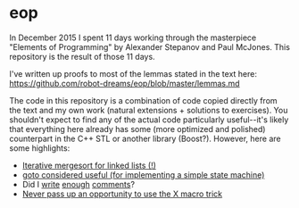 # eop

In December 2015 I spent 11 days working through the masterpiece "Elements of Programming" by Alexander Stepanov and Paul McJones.  This repository is the result of those 11 days.

I've written up proofs to most of the lemmas stated in the text here:
https://github.com/robot-dreams/eop/blob/master/lemmas.md

The code in this repository is a combination of code copied directly from the text and my own work (natural extensions + solutions to exercises).  You shouldn't expect to find any of the actual code particularly useful--it's likely that everything here already has some (more optimized and polished) counterpart in the C++ STL or another library (Boost?).  However, here are some highlights:

* [Iterative mergesort for linked lists (!)](https://github.com/robot-dreams/eop/commit/1526c4db3e1157c0436b688890795bc1c72ad260)
* [goto considered useful (for implementing a simple state machine)](https://github.com/robot-dreams/eop/blob/master/my_link.h#L181)
* Did I [write](https://github.com/robot-dreams/eop/blob/master/my_copy.h#L287) [enough](https://github.com/robot-dreams/eop/blob/master/my_iterator.h#L1037) [comments](https://github.com/robot-dreams/eop/blob/master/my_bifurcate.h#L620)?
* [Never pass up an opportunity to use the X macro trick](https://github.com/robot-dreams/eop/blob/master/my_selection_test.cpp#L375)
